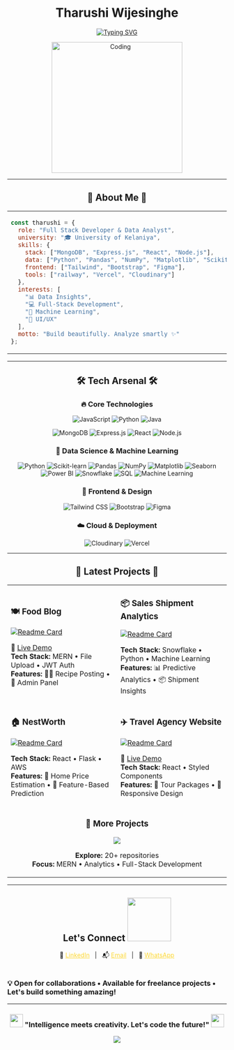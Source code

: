 # <div align="center"> **Tharushi Wijesinghe** </div>
<div align="center">

[![Typing SVG](https://readme-typing-svg.demolab.com?font=JetBrains+Mono&weight=700&size=28&duration=2500&pause=800&color=924dbf&center=true&vCenter=true&multiline=true&width=800&height=120&lines=Full-Stack+Developer+%26+Data+Science+Enthusiast;MERN+Stack+%7C+Insights+%7C+Cloud;Empowering+Ideas+With+Code+%26+Data)](https://git.io/typing-svg)

</div>


<p align="center" ><img align="center" alt="Coding" width="300" src="https://mir-s3-cdn-cf.behance.net/project_modules/disp/601014116770475.6068beff4640a.gif"></p>


---

## <div align="center">🎯 **About Me** 🎯</div>
<div align="center">
<table>
<tr>
<td width="800">
  
```javascript
const tharushi = {
  role: "Full Stack Developer & Data Analyst",
  university: "🎓 University of Kelaniya",
  skills: {
    stack: ["MongoDB", "Express.js", "React", "Node.js"],
    data: ["Python", "Pandas", "NumPy", "Matplotlib", "Scikit-learn"],
    frontend: ["Tailwind", "Bootstrap", "Figma"],
    tools: ["railway", "Vercel", "Cloudinary"]
  },
  interests: [
    "📊 Data Insights",
    "💻 Full-Stack Development",
    "🤖 Machine Learning",
    "🎨 UI/UX"
  ],
  motto: "Build beautifully. Analyze smartly ✨"
};
```

</td>

</tr>
</table>
</div>


---


## <div align="center">🛠️ **Tech Arsenal** 🛠️</div>

<div align="center">

### **🔥 Core Technologies**
![JavaScript](https://img.shields.io/badge/JavaScript-F7DF1E?style=for-the-badge&logo=javascript&logoColor=black&labelColor=000)
![Python](https://img.shields.io/badge/Python-3776AB?style=for-the-badge&logo=python&logoColor=white&labelColor=000)
![Java](https://img.shields.io/badge/Java-ED8B00?style=for-the-badge&logo=openjdk&logoColor=white&labelColor=000)

![MongoDB](https://img.shields.io/badge/MongoDB-4EA94B?style=for-the-badge&logo=mongodb&logoColor=white&labelColor=000)
![Express.js](https://img.shields.io/badge/Express.js-000000?style=for-the-badge&logo=express&logoColor=white&labelColor=333)
![React](https://img.shields.io/badge/React-20232A?style=for-the-badge&logo=react&logoColor=61DAFB&labelColor=000)
![Node.js](https://img.shields.io/badge/Node.js-43853D?style=for-the-badge&logo=node.js&logoColor=white&labelColor=000)

### **🤖 Data Science & Machine Learning**
![Python](https://img.shields.io/badge/Python-3776AB?style=for-the-badge&logo=python&logoColor=white&labelColor=000)
![Scikit-learn](https://img.shields.io/badge/Scikit--Learn-F7931E?style=for-the-badge&logo=scikit-learn&logoColor=white&labelColor=000)
![Pandas](https://img.shields.io/badge/Pandas-150458?style=for-the-badge&logo=pandas&logoColor=white&labelColor=000)
![NumPy](https://img.shields.io/badge/NumPy-013243?style=for-the-badge&logo=numpy&logoColor=white&labelColor=000)
![Matplotlib](https://img.shields.io/badge/Matplotlib-11557C?style=for-the-badge&logo=plotly&logoColor=white&labelColor=000)
![Seaborn](https://img.shields.io/badge/Seaborn-2E77BC?style=for-the-badge&logo=python&logoColor=white&labelColor=000)
![Power BI](https://img.shields.io/badge/Power%20BI-F2C811?style=for-the-badge&logo=powerbi&logoColor=black&labelColor=000)
![Snowflake](https://img.shields.io/badge/Snowflake-29B5E8?style=for-the-badge&logo=snowflake&logoColor=white&labelColor=000)
![SQL](https://img.shields.io/badge/SQL-4479A1?style=for-the-badge&logo=mysql&logoColor=white&labelColor=000)
![Machine Learning](https://img.shields.io/badge/Machine%20Learning-F58D17?style=for-the-badge&logo=ai&logoColor=white&labelColor=000)


### **🎨 Frontend & Design**
![Tailwind CSS](https://img.shields.io/badge/Tailwind_CSS-38B2AC?style=for-the-badge&logo=tailwind-css&logoColor=white&labelColor=000)
![Bootstrap](https://img.shields.io/badge/Bootstrap-7952B3?style=for-the-badge&logo=bootstrap&logoColor=white&labelColor=000)
![Figma](https://img.shields.io/badge/Figma-F24E1E?style=for-the-badge&logo=figma&logoColor=white&labelColor=000)

### **☁️ Cloud & Deployment**
![Cloudinary](https://img.shields.io/badge/Cloudinary-3448C5?style=for-the-badge&logo=cloudinary&logoColor=white&labelColor=000)
![Vercel](https://img.shields.io/badge/Vercel-000000?style=for-the-badge&logo=vercel&logoColor=white&labelColor=333)

</div>

---


## <div align="center">🌟 **Latest Projects** 🌟</div>

<div align="center">
<table>
<tr>
<td width="50%">

### 🍽️ **Food Blog**
[![Readme Card](https://github-readme-stats.vercel.app/api/pin/?username=Tharushiwijesinghe&repo=Food_Blog&theme=radical&hide_border=true&bg_color=0D1117&title_color=00D4AA&text_color=FFFFFF)](https://github.com/Tharushiwijesinghe/Food_Blog.git)

🔗 [Live Demo](https://food-blog-ikps.vercel.app/)  
**Tech Stack:** MERN • File Upload • JWT Auth  
**Features:** 🧑‍🍳 Recipe Posting • 🔐 Admin Panel

</td>
<td width="50%">

### 📦 **Sales Shipment Analytics**
[![Readme Card](https://github-readme-stats.vercel.app/api/pin/?username=Tharushiwijesinghe&repo=Sales_Shipment_Analytics&theme=radical&hide_border=true&bg_color=0D1117&title_color=00D4AA&text_color=FFFFFF)](https://github.com/Tharushiwijesinghe/Sales_Shipment_Analytics)

**Tech Stack:** Snowflake • Python • Machine Learning  
**Features:** 📊 Predictive Analytics • 📦 Shipment Insights

</td>
</tr>
<tr>
<td width="50%">

### 🏠 **NestWorth**
[![Readme Card](https://github-readme-stats.vercel.app/api/pin/?username=Tharushiwijesinghe&repo=NestWorth&theme=radical&hide_border=true&bg_color=0D1117&title_color=00D4AA&text_color=FFFFFF)](https://github.com/Tharushiwijesinghe/NestWorth)

**Tech Stack:** React • Flask • AWS  
**Features:** 📐 Home Price Estimation • 📍 Feature-Based Prediction

</td>
<td width="50%">

### ✈️ **Travel Agency Website**
[![Readme Card](https://github-readme-stats.vercel.app/api/pin/?username=Tharushiwijesinghe&repo=Travel-Agency&theme=radical&hide_border=true&bg_color=0D1117&title_color=00D4AA&text_color=FFFFFF)](https://github.com/Tharushiwijesinghe/Travel-Agency)

🔗 [Live Demo](https://kvabhaya.github.io/Travel-Agency/)  
**Tech Stack:** React • Styled Components  
**Features:** 🧳 Tour Packages • 📱 Responsive Design

</td>
</tr>
<tr>
<td colspan="2" align="center">

### 🚀 **More Projects**
<a href="https://github.com/Tharushiwijesinghe?tab=repositories">
  <img src="https://img.shields.io/badge/View%20All%20Projects-00D4AA?style=for-the-badge&logo=github&logoColor=white&labelColor=000"/>
</a>

**Explore:** 20+ repositories  
**Focus:** MERN • Analytics • Full-Stack Development

</td>
</tr>
</table>
</div>


---



## <div align="center"> **Let's Connect** <img src='https://raw.githubusercontent.com/ShahriarShafin/ShahriarShafin/main/Assets/handshake.gif' width="100px"></div>

<div align="center">
  💼 <a href="https://www.linkedin.com/in/tharushi-wijesinghe" target="_blank" style="color: #fdd835;">LinkedIn</a> &nbsp; | &nbsp;
  📬 <a href="mailto:tharushiwijesinghe99@gmail.com" target="_blank" style="color: #fdd835;">Email</a> &nbsp; | &nbsp;
  💬 <a href="https://wa.me/94763957457" target="_blank" style="color: #fdd835;">WhatsApp</a>
</div>




<br>

### **💡 Open for collaborations • Available for freelance projects • Let's build something amazing!**

</div>

---

<div align="center">

### <img src="https://media.giphy.com/media/WUlplcMpOCEmTGBtBW/giphy.gif" width="30"> **"Intelligence meets creativity. Let's code the future!"** <img src="https://media.giphy.com/media/WUlplcMpOCEmTGBtBW/giphy.gif" width="30">

<img src="https://capsule-render.vercel.app/api?type=waving&color=gradient&customColorList=6,11,20&height=100&section=footer"/>
</div>
